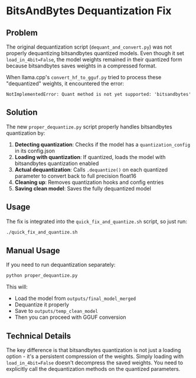 # BitsAndBytes Dequantization Fix

## Problem
The original dequantization script (`dequant_and_convert.py`) was not properly dequantizing bitsandbytes quantized models. Even though it set `load_in_4bit=False`, the model weights remained in their quantized form because bitsandbytes saves weights in a compressed format.

When llama.cpp's `convert_hf_to_gguf.py` tried to process these "dequantized" weights, it encountered the error:
```
NotImplementedError: Quant method is not yet supported: 'bitsandbytes'
```

## Solution
The new `proper_dequantize.py` script properly handles bitsandbytes quantization by:

1. **Detecting quantization**: Checks if the model has a `quantization_config` in its config.json
2. **Loading with quantization**: If quantized, loads the model with bitsandbytes quantization enabled
3. **Actual dequantization**: Calls `.dequantize()` on each quantized parameter to convert back to full precision float16
4. **Cleaning up**: Removes quantization hooks and config entries
5. **Saving clean model**: Saves the fully dequantized model

## Usage
The fix is integrated into the `quick_fix_and_quantize.sh` script, so just run:

```bash
./quick_fix_and_quantize.sh
```

## Manual Usage
If you need to run dequantization separately:

```bash
python proper_dequantize.py
```

This will:
- Load the model from `outputs/final_model_merged`
- Dequantize it properly
- Save to `outputs/temp_clean_model`
- Then you can proceed with GGUF conversion

## Technical Details
The key difference is that bitsandbytes quantization is not just a loading option - it's a persistent compression of the weights. Simply loading with `load_in_4bit=False` doesn't decompress the saved weights. You need to explicitly call the dequantization methods on the quantized parameters.
